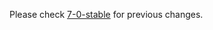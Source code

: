 

Please check [7-0-stable](https://github.com/rails/rails/blob/7-0-stable/actionpack/CHANGELOG.md) for previous changes.
